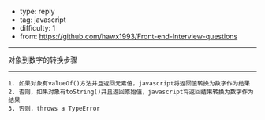 
- type: reply
- tag: javascript
- difficulty:  1
- from: https://github.com/hawx1993/Front-end-Interview-questions
--------

对象到数字的转换步骤

---------


    1. 如果对象有valueOf()方法并且返回元素值，javascript将返回值转换为数字作为结果
    2. 否则，如果对象有toString()并且返回原始值，javascript将返回结果转换为数字作为结果
    3. 否则，throws a TypeError

